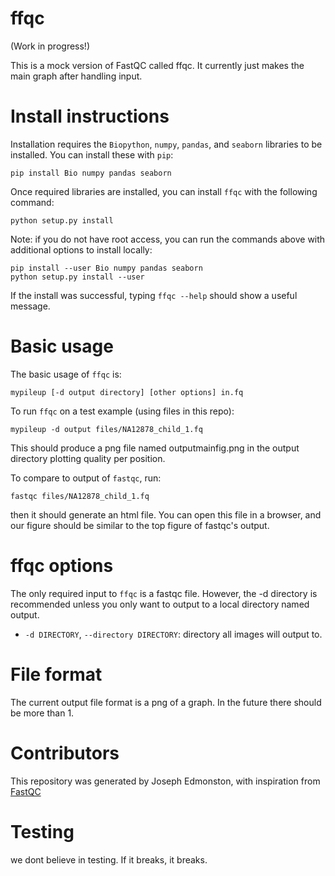 # ffqc

(Work in progress!)

This is a mock version of FastQC called ffqc. It currently just makes the main graph after handling input.

# Install instructions

Installation requires the `Biopython`, `numpy`, `pandas`,  and `seaborn` libraries to be installed. You can install these with `pip`:

```
pip install Bio numpy pandas seaborn
```

Once required libraries are installed, you can install `ffqc` with the following command:

```
python setup.py install
```

Note: if you do not have root access, you can run the commands above with additional options to install locally:
```
pip install --user Bio numpy pandas seaborn
python setup.py install --user
```

If the install was successful, typing `ffqc --help` should show a useful message.

# Basic usage

The basic usage of `ffqc` is:

```
mypileup [-d output directory] [other options] in.fq
```

To run `ffqc` on a test example (using files in this repo):
```
mypileup -d output files/NA12878_child_1.fq
```

This should produce a png file named outputmainfig.png in the output directory plotting quality per position.

To compare to output of `fastqc`, run:
```
fastqc files/NA12878_child_1.fq
```

then it should generate an html file. You can open this file in a browser, and our figure should be similar to the top figure of fastqc's output.

# ffqc options

The only required input to `ffqc` is a fastqc file. However, the -d directory is recommended unless you only want to output to a local directory named output. 

* `-d DIRECTORY`, `--directory DIRECTORY`: directory all images will output to.



# File format

The current output file format is a png of a graph. In the future there should be more than 1.

# Contributors

This repository was generated by Joseph Edmonston, with inspiration from [FastQC](https://www.bioinformatics.babraham.ac.uk/projects/fastqc/)

# Testing

we dont believe in testing. If it breaks, it breaks.


